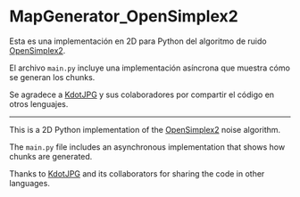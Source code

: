 # MapGenerator_OpenSimplex2
Esta es una implementación en 2D para Python del algoritmo de ruido [OpenSimplex2](https://github.com/KdotJPG/OpenSimplex2).

El archivo `main.py` incluye una implementación asíncrona que muestra cómo se generan los chunks. 

Se agradece a [KdotJPG](https://github.com/KdotJPG) y sus colaboradores por compartir el código en otros lenguajes.

------------------------
This is a 2D Python implementation of the [OpenSimplex2](https://github.com/KdotJPG/OpenSimplex2) noise algorithm.

The `main.py` file includes an asynchronous implementation that shows how chunks are generated. 

Thanks to [KdotJPG](https://github.com/KdotJPG) and its collaborators for sharing the code in other languages.
